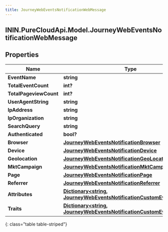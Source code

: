 ```yaml
---
title: JourneyWebEventsNotificationWebMessage
---
```

## ININ.PureCloudApi.Model.JourneyWebEventsNotificationWebMessage

## Properties

|Name | Type | Description | Notes|
|------------ | ------------- | ------------- | -------------|
| **EventName** | **string** |  | [optional] |
| **TotalEventCount** | **int?** |  | [optional] |
| **TotalPageviewCount** | **int?** |  | [optional] |
| **UserAgentString** | **string** |  | [optional] |
| **IpAddress** | **string** |  | [optional] |
| **IpOrganization** | **string** |  | [optional] |
| **SearchQuery** | **string** |  | [optional] |
| **Authenticated** | **bool?** |  | [optional] |
| **Browser** | [**JourneyWebEventsNotificationBrowser**](JourneyWebEventsNotificationBrowser.html) |  | [optional] |
| **Device** | [**JourneyWebEventsNotificationDevice**](JourneyWebEventsNotificationDevice.html) |  | [optional] |
| **Geolocation** | [**JourneyWebEventsNotificationGeoLocation**](JourneyWebEventsNotificationGeoLocation.html) |  | [optional] |
| **MktCampaign** | [**JourneyWebEventsNotificationMktCampaign**](JourneyWebEventsNotificationMktCampaign.html) |  | [optional] |
| **Page** | [**JourneyWebEventsNotificationPage**](JourneyWebEventsNotificationPage.html) |  | [optional] |
| **Referrer** | [**JourneyWebEventsNotificationReferrer**](JourneyWebEventsNotificationReferrer.html) |  | [optional] |
| **Attributes** | [**Dictionary&lt;string, JourneyWebEventsNotificationCustomEventAttribute&gt;**](JourneyWebEventsNotificationCustomEventAttribute.html) |  | [optional] |
| **Traits** | [**Dictionary&lt;string, JourneyWebEventsNotificationCustomEventAttribute&gt;**](JourneyWebEventsNotificationCustomEventAttribute.html) |  | [optional] |
{: class="table table-striped"}


